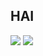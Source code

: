## HAI

<img src="https://github-readme-stats.vercel.app/api?username=TheDutchRuben&count_private=true&show_icons=true&theme=dracula&bg_color=-45deg,282A36,3D3344">

<img src="https://api.mcbanners.com/banner/saved/rtTagNMMJcrDec.png">
